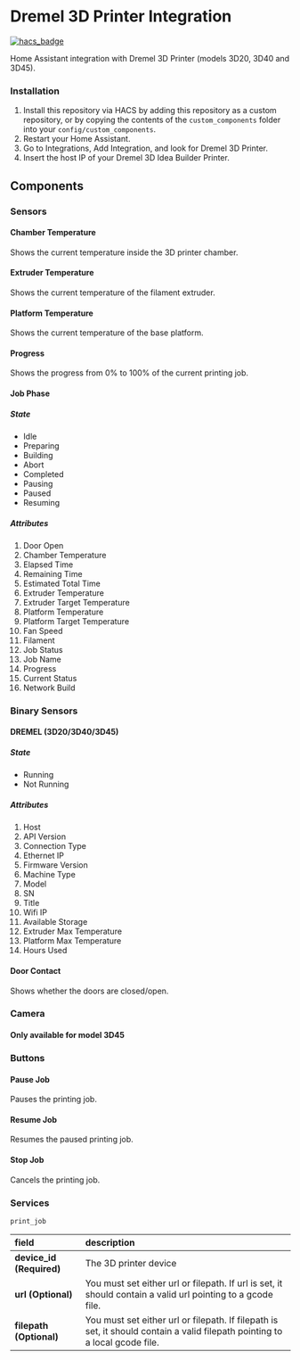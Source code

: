 # Dremel 3D Printer Integration
[![hacs_badge](https://img.shields.io/badge/HACS-Default-41BDF5.svg)](https://github.com/hacs/integration)

Home Assistant integration with Dremel 3D Printer (models 3D20, 3D40 and 3D45).

### Installation
1. Install this repository via HACS by adding this repository as a custom repository, or by copying the contents of the `custom_components` folder into your `config/custom_components`.
2. Restart your Home Assistant.
3. Go to Integrations, Add Integration, and look for Dremel 3D Printer.
4. Insert the host IP of your Dremel 3D Idea Builder Printer.

## Components

### Sensors

#### Chamber Temperature
Shows the current temperature inside the 3D printer chamber.

#### Extruder Temperature
Shows the current temperature of the filament extruder.

#### Platform Temperature
Shows the current temperature of the base platform.

#### Progress
Shows the progress from 0% to 100% of the current printing job.

#### Job Phase
##### State
* Idle
* Preparing
* Building
* Abort
* Completed
* Pausing
* Paused
* Resuming

##### Attributes
1. Door Open
2. Chamber Temperature
3. Elapsed Time
4. Remaining Time
5. Estimated Total Time
6. Extruder Temperature
7. Extruder Target Temperature
8. Platform Temperature
9. Platform Target Temperature
10. Fan Speed
11. Filament
12. Job Status
13. Job Name
14. Progress
15. Current Status
16. Network Build

### Binary Sensors

#### DREMEL (3D20/3D40/3D45)
##### State
* Running
* Not Running

##### Attributes
1. Host
2. API Version
3. Connection Type
4. Ethernet IP
5. Firmware Version
6. Machine Type
7. Model
8. SN
9. Title
10. Wifi IP
11. Available Storage
12. Extruder Max Temperature
13. Platform Max Temperature
14. Hours Used

#### Door Contact
Shows whether the doors are closed/open.

### Camera

#### Only available for model 3D45

### Buttons

#### Pause Job
Pauses the printing job.

#### Resume Job
Resumes the paused printing job.

#### Stop Job
Cancels the printing job.

### Services
`print_job`

field | description
:--- | :---
**device_id (Required)** | The 3D printer device
**url (Optional)** | You must set either url or filepath. If url is set, it should contain a valid url pointing to a gcode file.
**filepath (Optional)** | You must set either url or filepath. If filepath is set, it should contain a valid filepath pointing to a local gcode file.
